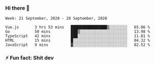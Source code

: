 ### Hi there 👋
<!--START_SECTION:waka-->
```text
Week: 21 September, 2020 - 28 September, 2020

Vue.js       3 hrs 53 mins   ████████████████▒░░░░░░░░   65.06 % 
Go           50 mins         ███▒░░░░░░░░░░░░░░░░░░░░░   13.98 % 
TypeScript   42 mins         ███░░░░░░░░░░░░░░░░░░░░░░   11.81 % 
HTML         15 mins         █░░░░░░░░░░░░░░░░░░░░░░░░   04.32 % 
JavaScript   9 mins          ▓░░░░░░░░░░░░░░░░░░░░░░░░   02.52 % 
```
<!--END_SECTION:waka-->
<!--
**TG4LAaron/TG4LAaron** is a ✨ _special_ ✨ repository because its `README.md` (this file) appears on your GitHub profile.

Here are some ideas to get you started:

- 🔭 I’m currently working on ...
- 🌱 I’m currently learning ...
- 👯 I’m looking to collaborate on ...
- 🤔 I’m looking for help with ...
- 💬 Ask me about ...
- 📫 How to reach me: ...
- 😄 Pronouns: ...
- ⚡ Fun fact: ...
-->
### ⚡ Fun fact: Shit dev
